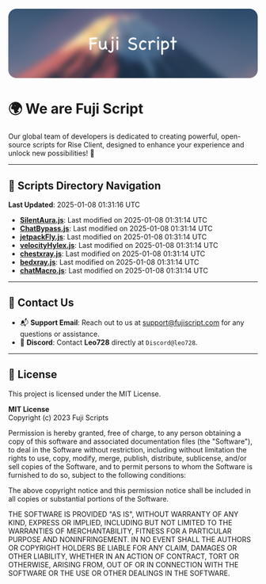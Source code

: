![Banner](.github/b.webp)

# 🌍 **We are Fuji Script**

Our global team of developers is dedicated to creating powerful, open-source scripts for Rise Client, designed to enhance your experience and unlock new possibilities! 🌟

---
<!-- SCRIPTS_NAVIGATION_START -->
## 📂 **Scripts Directory Navigation**

**Last Updated**: 2025-01-08 01:31:16 UTC

- **[SilentAura.js](scripts/SilentAura.js)**: Last modified on 2025-01-08 01:31:14 UTC
- **[ChatBypass.js](scripts/ChatBypass.js)**: Last modified on 2025-01-08 01:31:14 UTC
- **[jetpackFly.js](scripts/jetpackFly.js)**: Last modified on 2025-01-08 01:31:14 UTC
- **[velocityHylex.js](scripts/velocityHylex.js)**: Last modified on 2025-01-08 01:31:14 UTC
- **[chestxray.js](scripts/chestxray.js)**: Last modified on 2025-01-08 01:31:14 UTC
- **[bedxray.js](scripts/bedxray.js)**: Last modified on 2025-01-08 01:31:14 UTC
- **[chatMacro.js](scripts/chatMacro.js)**: Last modified on 2025-01-08 01:31:14 UTC

<!-- SCRIPTS_NAVIGATION_END -->

---

## 💬 **Contact Us**  
- 📬 **Support Email**: Reach out to us at [support@fujiscript.com](mailto:support@fujiscript.com) for any questions or assistance.  
- 💬 **Discord**: Contact **Leo728** directly at `Discord@leo728`.

---

## 📜 **License**

This project is licensed under the MIT License.  

**MIT License**  
Copyright (c) 2023 Fuji Scripts  

Permission is hereby granted, free of charge, to any person obtaining a copy of this software and associated documentation files (the "Software"), to deal in the Software without restriction, including without limitation the rights to use, copy, modify, merge, publish, distribute, sublicense, and/or sell copies of the Software, and to permit persons to whom the Software is furnished to do so, subject to the following conditions:  

The above copyright notice and this permission notice shall be included in all copies or substantial portions of the Software.  

THE SOFTWARE IS PROVIDED "AS IS", WITHOUT WARRANTY OF ANY KIND, EXPRESS OR IMPLIED, INCLUDING BUT NOT LIMITED TO THE WARRANTIES OF MERCHANTABILITY, FITNESS FOR A PARTICULAR PURPOSE AND NONINFRINGEMENT. IN NO EVENT SHALL THE AUTHORS OR COPYRIGHT HOLDERS BE LIABLE FOR ANY CLAIM, DAMAGES OR OTHER LIABILITY, WHETHER IN AN ACTION OF CONTRACT, TORT OR OTHERWISE, ARISING FROM, OUT OF OR IN CONNECTION WITH THE SOFTWARE OR THE USE OR OTHER DEALINGS IN THE SOFTWARE.  
